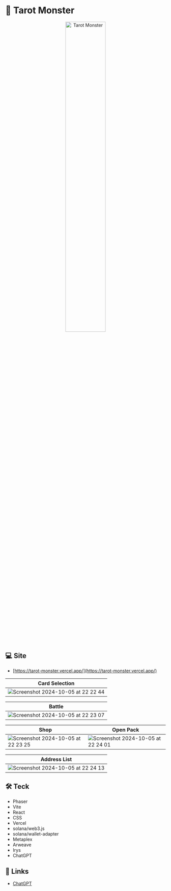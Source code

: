 # 🤡 Tarot Monster

<p align="center">
  <a href="https://tarot-monster.vercel.app">
    <img alt="Tarot Monster" style="width: 50%" src="https://github.com/user-attachments/assets/cf2822fd-17f8-4abf-b310-df758c7abc1e"/>
  </a>
</p>

## 💻 Site

- [https://tarot-monster.vercel.app/](https://tarot-monster.vercel.app/)

| Card Selection |
| -------------- |
| ![Screenshot 2024-10-05 at 22 22 44](https://github.com/user-attachments/assets/a96b2a5c-e363-4c0b-915a-440d5b331d0b) |

| Battle |
| -------------- |
| ![Screenshot 2024-10-05 at 22 23 07](https://github.com/user-attachments/assets/dae26c7e-08a1-4d96-b7b4-4f27c9a2d439) |

| Shop | Open Pack |
| -------------- | -------------- |
| ![Screenshot 2024-10-05 at 22 23 25](https://github.com/user-attachments/assets/8b80e79e-8ea4-440b-b8d1-16e28f0cc454) | ![Screenshot 2024-10-05 at 22 24 01](https://github.com/user-attachments/assets/d81ae3ae-2672-4b82-9ed6-0a7ce9574544) |

| Address List |
| -------------- |
| ![Screenshot 2024-10-05 at 22 24 13](https://github.com/user-attachments/assets/7879fcfa-d24a-47a4-854b-91147707573b) |

## 🛠️ Teck

- Phaser
- Vite
- React
- CSS
- Vercel
- solana/web3.js
- solana/wallet-adapter
- Metaplex
- Arweave
- Irys
- ChatGPT

## 🔗 Links

- [ChatGPT](https://chatgpt.com/share/66f61098-94f0-800c-b993-43db2466353e)
